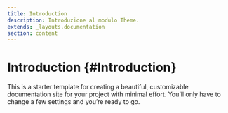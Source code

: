 ```yaml
---
title: Introduction
description: Introduzione al modulo Theme.
extends: _layouts.documentation
section: content
---
```


# Introduction {#Introduction}

This is a starter template for creating a beautiful, customizable documentation site for your project with minimal effort. You’ll only have to change a few settings and you’re ready to go.